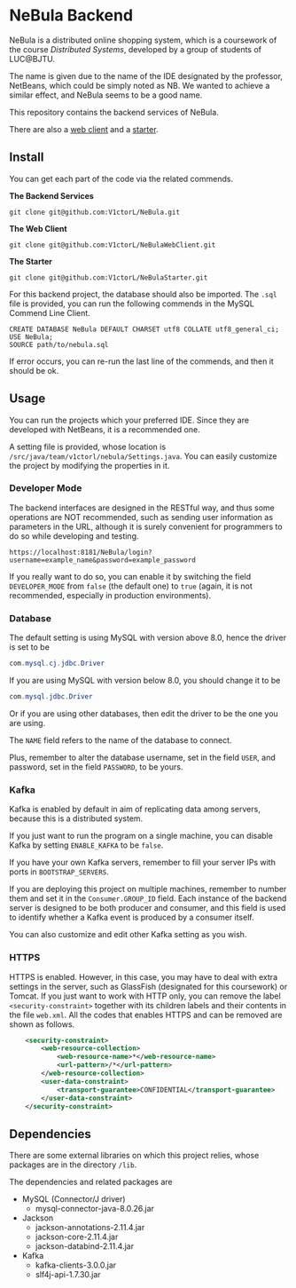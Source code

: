 # NeBula Backend

NeBula is a distributed online shopping system, which is a coursework of the course *Distributed Systems*, developed by a group of students of LUC@BJTU.

The name is given due to the name of the IDE designated by the professor, NetBeans, which could be simply noted as NB. We wanted to achieve a similar effect, and NeBula seems to be a good name.

This repository contains the backend services of NeBula.

There are also a [web client](https://github.com/V1ctorL/NeBulaWebClient) and a [starter](https://github.com/V1ctorL/NeBulaStarter).

## Install

You can get each part of the code via the related commends.

**The Backend Services**

```shell
git clone git@github.com:V1ctorL/NeBula.git
```

**The Web Client**

```shell
git clone git@github.com:V1ctorL/NeBulaWebClient.git
```

**The Starter**

```shell
git clone git@github.com:V1ctorL/NeBulaStarter.git
```

For this backend project, the database should also be imported. The `.sql` file is provided, you can run the following commends in the MySQL Commend Line Client.

```mysql
CREATE DATABASE NeBula DEFAULT CHARSET utf8 COLLATE utf8_general_ci;
USE NeBula;
SOURCE path/to/nebula.sql
```

If error occurs, you can re-run the last line of the commends, and then it should be ok.

## Usage

You can run the projects which your preferred IDE. Since they are developed with NetBeans, it is a recommended one.

A setting file is provided, whose location is `/src/java/team/v1ctorl/nebula/Settings.java`. You can easily customize the project by modifying the properties in it.

### Developer Mode

The backend interfaces are designed in the RESTful way, and thus some operations are NOT recommended, such as sending user information as parameters in the URL, although it is surely convenient for programmers to do so while developing and testing.

```
https://localhost:8181/NeBula/login?username=example_name&password=example_password
```

If you really want to do so, you can enable it by switching the field `DEVELOPER_MODE` from `false` (the default one) to `true` (again, it is not recommended, especially in production environments).

### Database

The default setting is using MySQL with version above 8.0, hence the driver is set to be

```java
com.mysql.cj.jdbc.Driver
```

If you are using MySQL with version below 8.0, you should change it to be

```java
com.mysql.jdbc.Driver
```

Or if you are using other databases, then edit the driver to be the one you are using.

The `NAME` field refers to the name of the database to connect.

Plus, remember to alter the database username, set in the field `USER`, and password, set in the field `PASSWORD`, to be yours.

### Kafka

Kafka is enabled by default in aim of replicating data among servers, because this is a distributed system.

If you just want to run the program on a single machine, you can disable Kafka by setting `ENABLE_KAFKA` to be `false`.

If you have your own Kafka servers, remember to fill your server IPs with ports in `BOOTSTRAP_SERVERS`.

If you are deploying this project on multiple machines, remember to number them and set it in the `Consumer.GROUP_ID` field. Each instance of the backend server is designed to be both producer and consumer, and this field is used to identify whether a Kafka event is produced by a consumer itself.

You can also customize and edit other Kafka setting as you wish.

### HTTPS

HTTPS is enabled. However, in this case, you may have to deal with extra settings in the server, such as GlassFish (designated for this coursework) or Tomcat. If you just want to work with HTTP only, you can remove the label `<security-constraint>` together with its children labels and their contents in the file `web.xml`. All the codes that enables HTTPS and can be removed are shown as follows.

```xml
    <security-constraint>
        <web-resource-collection>
            <web-resource-name>*</web-resource-name>
            <url-pattern>/*</url-pattern>
        </web-resource-collection>
        <user-data-constraint>
            <transport-guarantee>CONFIDENTIAL</transport-guarantee>
        </user-data-constraint>
    </security-constraint>
```



## Dependencies

There are some external libraries on which this project relies, whose packages are in the directory `/lib`.

The dependencies and related packages are

- MySQL (Connector/J driver)
  - mysql-connector-java-8.0.26.jar
- Jackson
  - jackson-annotations-2.11.4.jar
  - jackson-core-2.11.4.jar
  - jackson-databind-2.11.4.jar
- Kafka
  - kafka-clients-3.0.0.jar
  - slf4j-api-1.7.30.jar